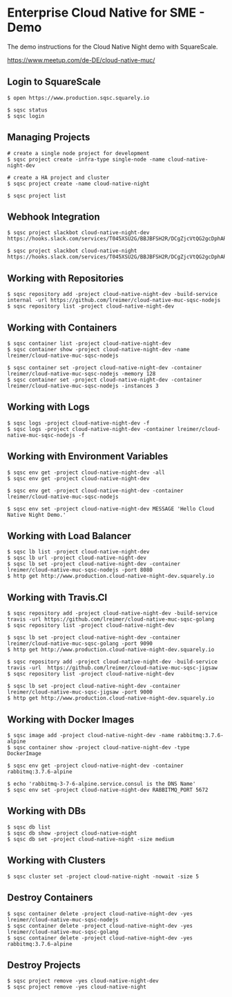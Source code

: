 # Enterprise Cloud Native for SME - Demo

The demo instructions for the Cloud Native Night demo with SquareScale.

https://www.meetup.com/de-DE/cloud-native-muc/

## Login to SquareScale

```
$ open https://www.production.sqsc.squarely.io

$ sqsc status
$ sqsc login
```

## Managing Projects

```
# create a single node project for development
$ sqsc project create -infra-type single-node -name cloud-native-night-dev

# create a HA project and cluster
$ sqsc project create -name cloud-native-night

$ sqsc project list
```

## Webhook Integration

```
$ sqsc project slackbot cloud-native-night-dev https://hooks.slack.com/services/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

$ sqsc project slackbot cloud-native-night https://hooks.slack.com/services/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
```

## Working with Repositories

```
$ sqsc repository add -project cloud-native-night-dev -build-service internal -url https://github.com/lreimer/cloud-native-muc-sqsc-nodejs
$ sqsc repository list -project cloud-native-night-dev
```

## Working with Containers

```
$ sqsc container list -project cloud-native-night-dev
$ sqsc container show -project cloud-native-night-dev -name lreimer/cloud-native-muc-sqsc-nodejs

$ sqsc container set -project cloud-native-night-dev -container lreimer/cloud-native-muc-sqsc-nodejs -memory 128
$ sqsc container set -project cloud-native-night-dev -container lreimer/cloud-native-muc-sqsc-nodejs -instances 3
```

## Working with Logs

```
$ sqsc logs -project cloud-native-night-dev -f
$ sqsc logs -project cloud-native-night-dev -container lreimer/cloud-native-muc-sqsc-nodejs -f
```

## Working with Environment Variables

```
$ sqsc env get -project cloud-native-night-dev -all
$ sqsc env get -project cloud-native-night-dev

$ sqsc env get -project cloud-native-night-dev -container lreimer/cloud-native-muc-sqsc-nodejs

$ sqsc env set -project cloud-native-night-dev MESSAGE 'Hello Cloud Native Night Demo.'
```

## Working with Load Balancer

```
$ sqsc lb list -project cloud-native-night-dev
$ sqsc lb url -project cloud-native-night-dev
$ sqsc lb set -project cloud-native-night-dev -container lreimer/cloud-native-muc-sqsc-nodejs -port 8080
$ http get http://www.production.cloud-native-night-dev.squarely.io
```

## Working with Travis.CI

```
$ sqsc repository add -project cloud-native-night-dev -build-service travis -url https://github.com/lreimer/cloud-native-muc-sqsc-golang
$ sqsc repository list -project cloud-native-night-dev

$ sqsc lb set -project cloud-native-night-dev -container lreimer/cloud-native-muc-sqsc-golang -port 9090
$ http get http://www.production.cloud-native-night-dev.squarely.io

$ sqsc repository add -project cloud-native-night-dev -build-service travis -url  https://github.com/lreimer/cloud-native-muc-sqsc-jigsaw
$ sqsc repository list -project cloud-native-night-dev

$ sqsc lb set -project cloud-native-night-dev -container lreimer/cloud-native-muc-sqsc-jigsaw -port 9000
$ http get http://www.production.cloud-native-night-dev.squarely.io
```

## Working with Docker Images

```
$ sqsc image add -project cloud-native-night-dev -name rabbitmq:3.7.6-alpine
$ sqsc container show -project cloud-native-night-dev -type DockerImage

$ sqsc env get -project cloud-native-night-dev -container rabbitmq:3.7.6-alpine

$ echo 'rabbitmq-3-7-6-alpine.service.consul is the DNS Name'
$ sqsc env set -project cloud-native-night-dev RABBITMQ_PORT 5672
```

## Working with DBs

```
$ sqsc db list
$ sqsc db show -project cloud-native-night
$ sqsc db set -project cloud-native-night -size medium
```

## Working with Clusters

```
$ sqsc cluster set -project cloud-native-night -nowait -size 5
```

## Destroy Containers

```
$ sqsc container delete -project cloud-native-night-dev -yes lreimer/cloud-native-muc-sqsc-nodejs
$ sqsc container delete -project cloud-native-night-dev -yes lreimer/cloud-native-muc-sqsc-golang
$ sqsc container delete -project cloud-native-night-dev -yes rabbitmq:3.7.6-alpine
```

## Destroy Projects

```
$ sqsc project remove -yes cloud-native-night-dev
$ sqsc project remove -yes cloud-native-night
```
